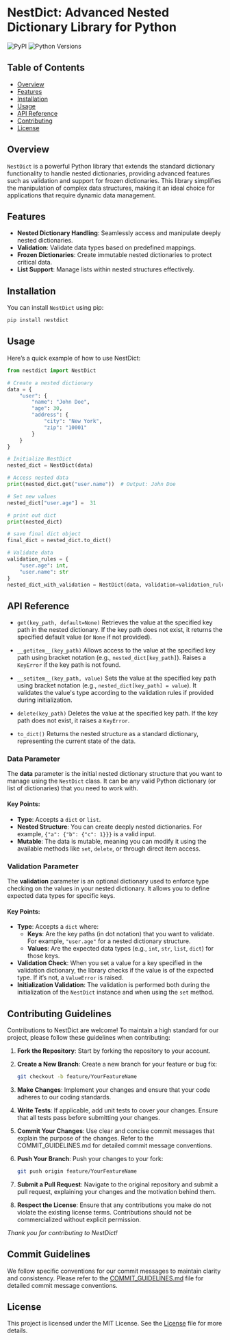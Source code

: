 # NestDict: Advanced Nested Dictionary Library for Python

![PyPI](https://img.shields.io/pypi/v/nestdict) ![Python Versions](https://img.shields.io/badge/python-3.6%2B-blue)

## Table of Contents

- [Overview](#overview)
- [Features](#features)
- [Installation](#installation)
- [Usage](#usage)
- [API Reference](#api-reference)
- [Contributing](#contributing)
- [License](#license)

## Overview

`NestDict` is a powerful Python library that extends the standard dictionary functionality to handle nested dictionaries, providing advanced features such as validation and support for frozen dictionaries. This library simplifies the manipulation of complex data structures, making it an ideal choice for applications that require dynamic data management.

## Features

- **Nested Dictionary Handling**: Seamlessly access and manipulate deeply nested dictionaries.
- **Validation**: Validate data types based on predefined mappings.
- **Frozen Dictionaries**: Create immutable nested dictionaries to protect critical data.
- **List Support**: Manage lists within nested structures effectively.

## Installation

You can install `NestDict` using pip:

``` bash
pip install nestdict
```

## Usage
Here’s a quick example of how to use NestDict:
``` python
from nestdict import NestDict

# Create a nested dictionary
data = {
    "user": {
        "name": "John Doe",
        "age": 30,
        "address": {
            "city": "New York",
            "zip": "10001"
        }
    }
}

# Initialize NestDict
nested_dict = NestDict(data)

# Access nested data
print(nested_dict.get("user.name"))  # Output: John Doe

# Set new values
nested_dict["user.age"] =  31

# print out dict
print(nested_dict)

# save final dict object
final_dict = nested_dict.to_dict()

# Validate data
validation_rules = {
    "user.age": int,
    "user.name": str
}
nested_dict_with_validation = NestDict(data, validation=validation_rules)

```
## API Reference

- `get(key_path, default=None)`
Retrieves the value at the specified key path in the nested dictionary. If the key path does not exist, it returns the specified default value (or `None` if not provided).

- `__getitem__(key_path)`
Allows access to the value at the specified key path using bracket notation (e.g., `nested_dict[key_path]`). Raises a `KeyError` if the key path is not found.

- `__setitem__(key_path, value)`
Sets the value at the specified key path using bracket notation (e.g., `nested_dict[key_path] = value`). It validates the value's type according to the validation rules if provided during initialization.

- `delete(key_path)`
Deletes the value at the specified key path. If the key path does not exist, it raises a `KeyError`.

- `to_dict()`
Returns the nested structure as a standard dictionary, representing the current state of the data.


### Data Parameter

The **data** parameter is the initial nested dictionary structure that you want to manage using the `NestDict` class. It can be any valid Python dictionary (or list of dictionaries) that you need to work with.

#### Key Points:
- **Type**: Accepts a `dict` or `list`.
- **Nested Structure**: You can create deeply nested dictionaries. For example, `{"a": {"b": {"c": 1}}}` is a valid input.
- **Mutable**: The data is mutable, meaning you can modify it using the available methods like `set`, `delete`, or through direct item access.


### Validation Parameter

The **validation** parameter is an optional dictionary used to enforce type checking on the values in your nested dictionary. It allows you to define expected data types for specific keys.

#### Key Points:
- **Type**: Accepts a `dict` where:
  - **Keys**: Are the key paths (in dot notation) that you want to validate. For example, `"user.age"` for a nested dictionary structure.
  - **Values**: Are the expected data types (e.g., `int`, `str`, `list`, `dict`) for those keys.
- **Validation Check**: When you set a value for a key specified in the validation dictionary, the library checks if the value is of the expected type. If it’s not, a `ValueError` is raised.
- **Initialization Validation**: The validation is performed both during the initialization of the `NestDict` instance and when using the `set` method.

## Contributing Guidelines

Contributions to NestDict are welcome! To maintain a high standard for our project, please follow these guidelines when contributing:

1. **Fork the Repository**: Start by forking the repository to your account.

2. **Create a New Branch**: Create a new branch for your feature or bug fix:
   ```bash
   git checkout -b feature/YourFeatureName
    ```
3. **Make Changes**: Implement your changes and ensure that your code adheres to our coding standards.

4. **Write Tests**: If applicable, add unit tests to cover your changes. Ensure that all tests pass before submitting your changes.

5. **Commit Your Changes**: Use clear and concise commit messages that explain the purpose of the changes. Refer to the COMMIT_GUIDELINES.md for detailed commit message conventions.

6. **Push Your Branch**: Push your changes to your fork:

    ```bash
    git push origin feature/YourFeatureName
    ```
7. **Submit a Pull Request**: Navigate to the original repository and submit a pull request, explaining your changes and the motivation behind them.

8. **Respect the License**: Ensure that any contributions you make do not violate the existing license terms. Contributions should not be commercialized without explicit permission.

*Thank you for contributing to NestDict!*

## Commit Guidelines
We follow specific conventions for our commit messages to maintain clarity and consistency. Please refer to the [COMMIT_GUIDELINES.md](COMMIT_GUIDELINES.md) file for detailed commit message conventions.

## License
This project is licensed under the MIT License. See the [License](LICENSE) file for more details.
